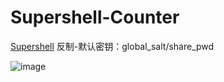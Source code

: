 # Supershell-Counter


[Supershell](https://github.com/tdragon6/Supershell) 反制-默认密钥：global_salt/share_pwd

![image](https://github.com/passer-W/Supershell-Counter/assets/83850502/32c22e91-988f-4bd3-9293-d14e5d99686a)
